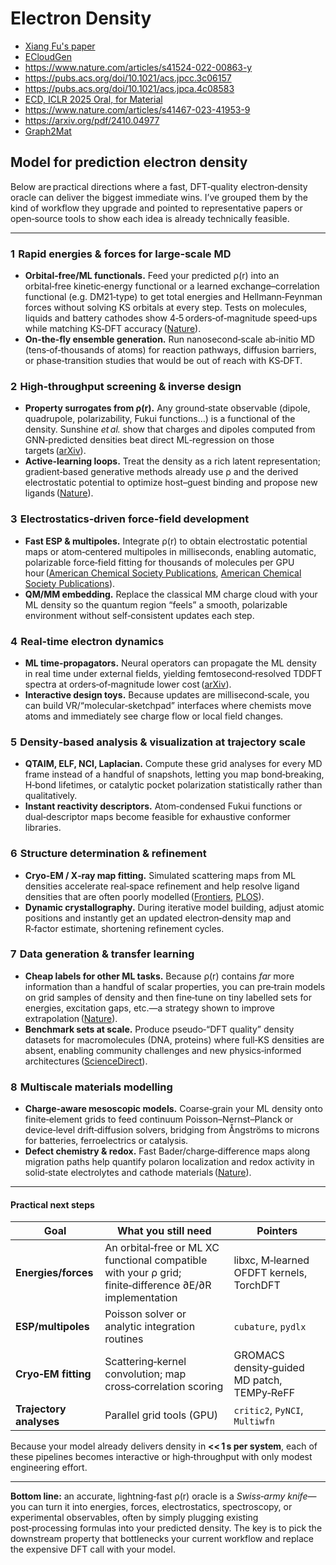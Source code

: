 # Electron Density

- [Xiang Fu's paper](https://arxiv.org/html/2405.19276v1)
- [ECloudGen](https://www.biorxiv.org/content/10.1101/2024.06.03.597263v2)
- https://www.nature.com/articles/s41524-022-00863-y
- https://pubs.acs.org/doi/10.1021/acs.jpcc.3c06157
- https://pubs.acs.org/doi/10.1021/acs.jpca.4c08583
- [ECD, ICLR 2025 Oral, for Material](https://openreview.net/pdf?id=SBCMNc3Mq3)
- https://www.nature.com/articles/s41467-023-41953-9
- https://arxiv.org/pdf/2410.04977
- [Graph2Mat](https://chemrxiv.org/engage/chemrxiv/article-details/66854861c9c6a5c07a29ef77)


## Model for prediction electron density

Below are practical directions where a fast, DFT‑quality electron‑density oracle can deliver the biggest immediate wins.  I’ve grouped them by the kind of workflow they upgrade and pointed to representative papers or open‑source tools to show each idea is already technically feasible.

---

### 1  Rapid energies & forces for large‑scale MD

* **Orbital‑free/ML functionals.**  Feed your predicted ρ(r) into an orbital‑free kinetic‐energy functional or a learned exchange–correlation functional (e.g. DM21‑type) to get total energies and Hellmann‑Feynman forces without solving KS orbitals at every step.  Tests on molecules, liquids and battery cathodes show 4‑5 orders‑of‑magnitude speed‑ups while matching KS‑DFT accuracy ([Nature][1]).
* **On‑the‑fly ensemble generation.**  Run nanosecond‑scale ab‑initio MD (tens‑of‑thousands of atoms) for reaction pathways, diffusion barriers, or phase‑transition studies that would be out of reach with KS‑DFT.

### 2  High‑throughput screening & inverse design

* **Property surrogates from ρ(r).**  Any ground‑state observable (dipole, quadrupole, polarizability, Fukui functions…) is a functional of the density.  Sunshine *et al.* show that charges and dipoles computed from GNN‑predicted densities beat direct ML‑regression on those targets ([arXiv][2]).
* **Active‑learning loops.**  Treat the density as a rich latent representation; gradient‑based generative methods already use ρ and the derived electrostatic potential to optimize host–guest binding and propose new ligands ([Nature][3]).

### 3  Electrostatics‑driven force‑field development

* **Fast ESP & multipoles.**  Integrate ρ(r) to obtain electrostatic potential maps or atom‑centered multipoles in milliseconds, enabling automatic, polarizable force‑field fitting for thousands of molecules per GPU hour ([American Chemical Society Publications][4], [American Chemical Society Publications][5]).
* **QM/MM embedding.**  Replace the classical MM charge cloud with your ML density so the quantum region “feels” a smooth, polarizable environment without self‑consistent updates each step.

### 4  Real‑time electron dynamics

* **ML time‑propagators.**  Neural operators can propagate the ML density in real time under external fields, yielding femtosecond‑resolved TDDFT spectra at orders‑of‑magnitude lower cost ([arXiv][6]).
* **Interactive design toys.**  Because updates are millisecond‑scale, you can build VR/“molecular‑sketchpad” interfaces where chemists move atoms and immediately see charge flow or local field changes.

### 5  Density‑based analysis & visualization at trajectory scale

* **QTAIM, ELF, NCI, Laplacian.**  Compute these grid analyses for every MD frame instead of a handful of snapshots, letting you map bond‑breaking, H‑bond lifetimes, or catalytic pocket polarization statistically rather than qualitatively.
* **Instant reactivity descriptors.**  Atom‑condensed Fukui functions or dual‑descriptor maps become feasible for exhaustive conformer libraries.

### 6  Structure determination & refinement

* **Cryo‑EM / X‑ray map fitting.**  Simulated scattering maps from ML densities accelerate real‑space refinement and help resolve ligand densities that are often poorly modelled ([Frontiers][7], [PLOS][8]).
* **Dynamic crystallography.**  During iterative model building, adjust atomic positions and instantly get an updated electron‑density map and R‑factor estimate, shortening refinement cycles.

### 7  Data generation & transfer learning

* **Cheap labels for other ML tasks.**  Because ρ(r) contains *far* more information than a handful of scalar properties, you can pre‑train models on grid samples of density and then fine‑tune on tiny labelled sets for energies, excitation gaps, etc.—a strategy shown to improve extrapolation ([Nature][1]).
* **Benchmark sets at scale.**  Produce pseudo‑“DFT quality” density datasets for macromolecules (DNA, proteins) where full‐KS densities are absent, enabling community challenges and new physics‑informed architectures ([ScienceDirect][9]).

### 8  Multiscale materials modelling

* **Charge‑aware mesoscopic models.**  Coarse‑grain your ML density onto finite‑element grids to feed continuum Poisson–Nernst–Planck or device‑level drift‑diffusion solvers, bridging from Ångströms to microns for batteries, ferroelectrics or catalysis.
* **Defect chemistry & redox.**  Fast Bader/charge‐difference maps along migration paths help quantify polaron localization and redox activity in solid‑state electrolytes and cathode materials ([Nature][1]).

---

#### Practical next steps

| Goal                    | What you still need                                                                                     | Pointers                                    |
| ----------------------- | ------------------------------------------------------------------------------------------------------- | ------------------------------------------- |
| **Energies/forces**     | An orbital‑free or ML XC functional compatible with your ρ grid; finite‑difference ∂E/∂R implementation | libxc, M‑learned OFDFT kernels, TorchDFT    |
| **ESP/multipoles**      | Poisson solver or analytic integration routines                                                         | `cubature`, `pydlx`                         |
| **Cryo‑EM fitting**     | Scattering‑kernel convolution; map cross‑correlation scoring                                            | GROMACS density‑guided MD patch, TEMPy‑ReFF |
| **Trajectory analyses** | Parallel grid tools (GPU)                                                                               | `critic2`, `PyNCI`, `Multiwfn`              |

Because your model already delivers density in **<< 1 s per system**, each of these pipelines becomes interactive or high‑throughput with only modest engineering effort.

---

**Bottom line:** an accurate, lightning‑fast ρ(r) oracle is a *Swiss‑army knife*—you can turn it into energies, forces, electrostatics, spectroscopy, or experimental observables, often by simply plugging existing post‑processing formulas into your predicted density.  The key is to pick the downstream property that bottlenecks your current workflow and replace the expensive DFT call with your model.

[1]: https://www.nature.com/articles/s41524-022-00863-y "Equivariant graph neural networks for fast electron density estimation of molecules, liquids, and solids | npj Computational Materials"
[2]: https://arxiv.org/abs/2309.04811?utm_source=chatgpt.com "Chemical Properties from Graph Neural Network-Predicted Electron Densities"
[3]: https://www.nature.com/articles/s43588-024-00602-x?utm_source=chatgpt.com "Electron density-based GPT for optimization and suggestion of host ..."
[4]: https://pubs.acs.org/doi/abs/10.1021/acs.jpcc.3c06157?ref=vi_machine-learning-2024&utm_source=chatgpt.com "Chemical Properties from Graph Neural Network-Predicted Electron ..."
[5]: https://pubs.acs.org/doi/10.1021/acs.jctc.1c01021?utm_source=chatgpt.com "Learning Atomic Multipoles: Prediction of the Electrostatic Potential ..."
[6]: https://arxiv.org/html/2407.09628v1 "Accelerating Electron Dynamics Simulations through Machine Learned Time Propagators"
[7]: https://www.frontiersin.org/journals/molecular-biosciences/articles/10.3389/fmolb.2024.1404885/full "Frontiers | Machine learning approaches to cryoEM density modification differentially affect biomacromolecule and ligand density quality"
[8]: https://journals.plos.org/ploscompbiol/article?id=10.1371%2Fjournal.pcbi.1011255 "Gentle and fast all-atom model refinement to cryo-EM densities via a maximum likelihood approach | PLOS Computational Biology"
[9]: https://www.sciencedirect.com/science/article/pii/S0006349522007275?utm_source=chatgpt.com "Predicting accurate ab initio DNA electron densities with equivariant ..."


